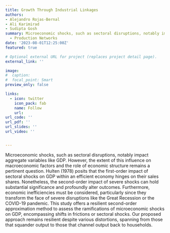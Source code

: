 ```yaml
---
title: Growth Through Industrial Linkages
authors:
- Alejandro Rojas-Bernal
- Ali Karimirad
- Sudipta Gosh
summary: Microeconomic shocks, such as sectoral disruptions, notably impact aggregate variables like GDP. However, the extent of this influence on macroeconomic factors and the role of economic structure remains a pertinent question. Hulten (1978) posits that the first-order impact of sectoral shocks on GDP within an efficient economy hinges on their sales shares. Nonetheless, the second-order impact of severe shocks can hold substantial significance and profoundly alter outcomes. Furthermore, economic inefficiencies must be considered, particularly since they transform the face of severe disruptions like the Great Recession or the COVID-19 pandemic. This study offers a resilient second-order approximation method to assess the ramifications of microeconomic shocks on GDP, encompassing shifts in frictions or sectoral shocks. Our proposed approach remains resilient despite various distortions, spanning from those that squander output to those that channel output back to households.
  - Production Networks
date: '2023-08-01T12:25:00Z'
featured: true

# Optional external URL for project (replaces project detail page).
external_link: ''

image:
#  caption: 
#  focal_point: Smart
preview_only: false

links:
  - icon: twitter
    icon_pack: fab
    name: Follow
    url: 
url_code: ''
url_pdf: ''
url_slides: ''
url_video: ''


---
```


Microeconomic shocks, such as sectoral disruptions, notably impact aggregate variables like GDP. However, the extent of this influence on macroeconomic factors and the role of economic structure remains a pertinent question. Hulten (1978) posits that the first-order impact of sectoral shocks on GDP within an efficient economy hinges on their sales shares. Nonetheless, the second-order impact of severe shocks can hold substantial significance and profoundly alter outcomes. Furthermore, economic inefficiencies must be considered, particularly since they transform the face of severe disruptions like the Great Recession or the COVID-19 pandemic. This study offers a resilient second-order approximation method to assess the ramifications of microeconomic shocks on GDP, encompassing shifts in frictions or sectoral shocks. Our proposed approach remains resilient despite various distortions, spanning from those that squander output to those that channel output back to households.
